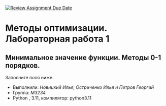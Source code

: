[![Review Assignment Due Date](https://classroom.github.com/assets/deadline-readme-button-24ddc0f5d75046c5622901739e7c5dd533143b0c8e959d652212380cedb1ea36.svg)](https://classroom.github.com/a/MhFXWfb2)
# Методы оптимизации. Лабораторная работа 1
## Минимальное значение функции. Методы 0-1 порядков.

Заполните поля ниже:

- Выполнили: *Новицкий Илья, Остриченко Илья и Петров Георгий*  
- Группа: *M3234*   
- Python , 3.11, компилятор: python3.11  
